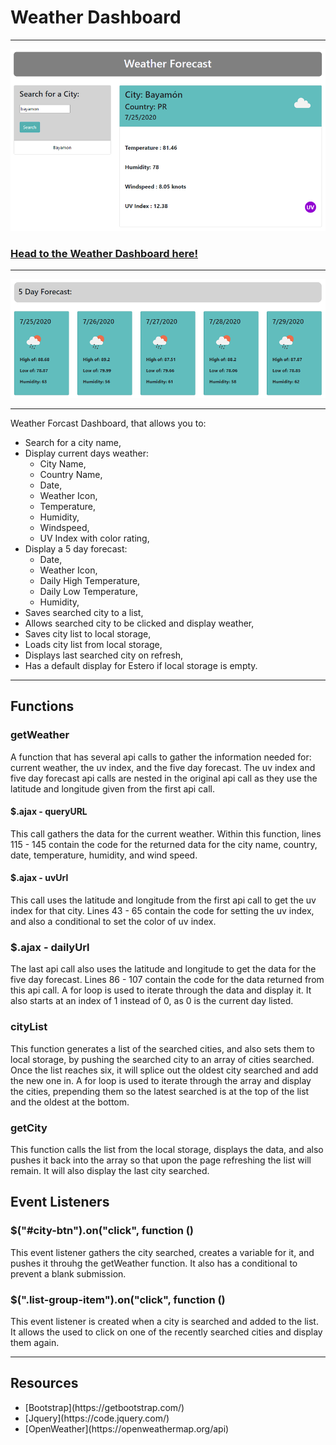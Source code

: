 # Weather Dashboard

<hr>

![Current Weather Forcast](./assets/img/weather.png)

### [Head to the Weather Dashboard here!](https://ddsteig.github.io/weather-dashboard/)

<hr>

![Five Day Forecast](./assets/img/fiveday.png)

<hr>

<p>Weather Forcast Dashboard, that allows you to:
<ul>
    <li>Search for a city name,
    <li>Display current days weather:
    <ul>
        <li>City Name,</li>
        <li>Country Name,</li>
        <li>Date,</li>
        <li>Weather Icon,</li>
        <li>Temperature,</li>
        <li>Humidity,</li>
        <li>Windspeed,</li>
        <li>UV Index with color rating,</li>
    </ul>
    <li>Display a 5 day forecast:
    <ul>
        <li>Date,</li>
        <li>Weather Icon,</li>
        <li>Daily High Temperature,</li>
        <li>Daily Low Temperature,</li>
        <li>Humidity,</li>
    </ul>
    <li>Saves searched city to a list,</li>
    <li>Allows searched city to be clicked and display weather,</li>
    <li>Saves city list to local storage,</li>
    <li>Loads city list from local storage,</li>
    <li>Displays last searched city on refresh,</li>
    <li>Has a default display for Estero if local storage is empty.</li>
</ul>

<hr>

## Functions

### getWeather

<p>A function that has several api calls to gather the information needed for: current weather, the uv index, and the five day forecast. The uv index and five day forecast api calls are nested in the original api call as they use the latitude and longitude given from the first api call.</p>

#### $.ajax - queryURL

<p>This call gathers the data for the current weather. Within this function, lines 115 - 145 contain the code for the returned data for the city name, country, date, temperature, humidity, and wind speed.</p>

#### $.ajax - uvUrl

<p>This call uses the latitude and longitude from the first api call to get the uv index for that city. Lines 43 - 65 contain the code for setting the uv index, and also a conditional to set the color of uv index.</p>

### $.ajax - dailyUrl

<p>The last api call also uses the latitude and longitude to get the data for the five day forecast. Lines 86 - 107 contain the code for the data returned from this api call. A for loop is used to iterate through the data and display it. It also starts at an index of 1 instead of 0, as 0 is the current day listed.</p>

### cityList

<p>This function generates a list of the searched cities, and also sets them to local storage, by pushing the searched city to an array of cities searched. Once the list reaches six, it will splice out the oldest city searched and add the new one in. A for loop is used to iterate through the array and display the cities, prepending them so the latest searched is at the top of the list and the oldest at the bottom.</p>

### getCity

<p>This function calls the list from the local storage, displays the data, and also pushes it back into the array so that upon the page refreshing the list will remain. It will also display the last city searched.</p>

## Event Listeners

### $("#city-btn").on("click", function ()

<p>This event listener gathers the city searched, creates a variable for it, and pushes it throuhg the getWeather function. It also has a conditional to prevent a blank submission.</p>

### $(".list-group-item").on("click", function ()

<p>This event listener is created when a city is searched and added to the list. It allows the used to click on one of the recently searched cities and display them again.</p>

<hr>

## Resources

<ul>
    <li>[Bootstrap](https://getbootstrap.com/)</li>
    <li>[Jquery](https://code.jquery.com/)</li>
    <li>[OpenWeather](https://openweathermap.org/api)</li>
</ul>
